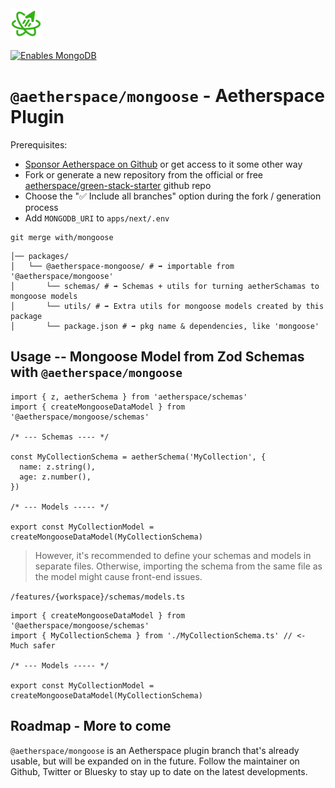 <a href="https://github.com/FullProduct-dev/green-stack-starter-demo#readme" target="_blank">
  <img src="/packages/@aetherspace/assets/AetherspaceLogo.svg" width="50" height="50" />
</a>

<p>
  <a href="https://mongoosejs.com/docs/" target="_blank">
    <img alt="Enables MongoDB" longdesc="Aetherspace with MongoDB" src="https://img.shields.io/badge/MongoDB-4EA94B?style=for-the-badge&logo=mongodb&logoColor=white" />
  </a>
</p>

# `@aetherspace/mongoose` - Aetherspace Plugin

Prerequisites:
- [Sponsor Aetherspace on Github](https://github.com/FullProduct-dev/green-stack-starter-demo#readme) or get access to it some other way
- Fork or generate a new repository from the official or free [aetherspace/green-stack-starter](https://github.com/FullProduct-dev/green-stack-starter#readme) github repo
- Choose the "✅ Include all branches" option during the fork / generation process
- Add `MONGODB_URI` to `apps/next/.env`

```shell
git merge with/mongoose
```

```shell
│── packages/
│   └── @aetherspace-mongoose/ # ➡️ importable from '@aetherspace/mongoose'
│       └── schemas/ # ➡️ Schemas + utils for turning aetherSchamas to mongoose models
│       └── utils/ # ➡️ Extra utils for mongoose models created by this package
│       └── package.json # ➡️ pkg name & dependencies, like 'mongoose'
```

## Usage -- Mongoose Model from Zod Schemas with `@aetherspace/mongoose`

```tsx
import { z, aetherSchema } from 'aetherspace/schemas'
import { createMongooseDataModel } from '@aetherspace/mongoose/schemas'

/* --- Schemas ---- */

const MyCollectionSchema = aetherSchema('MyCollection', {
  name: z.string(),
  age: z.number(),
})

/* --- Models ----- */

export const MyCollectionModel = createMongooseDataModel(MyCollectionSchema)

```

> However, it's recommended to define your schemas and models in separate files. Otherwise, importing the schema from the same file as the model might cause front-end issues.

`/features/{workspace}/schemas/models.ts`
```tsx
import { createMongooseDataModel } from '@aetherspace/mongoose/schemas'
import { MyCollectionSchema } from './MyCollectionSchema.ts' // <- Much safer

/* --- Models ----- */

export const MyCollectionModel = createMongooseDataModel(MyCollectionSchema)
```

## Roadmap - More to come

`@aetherspace/mongoose` is an Aetherspace plugin branch that's already usable, but will be expanded on in the future. Follow the maintainer on Github, Twitter or Bluesky to stay up to date on the latest developments.
